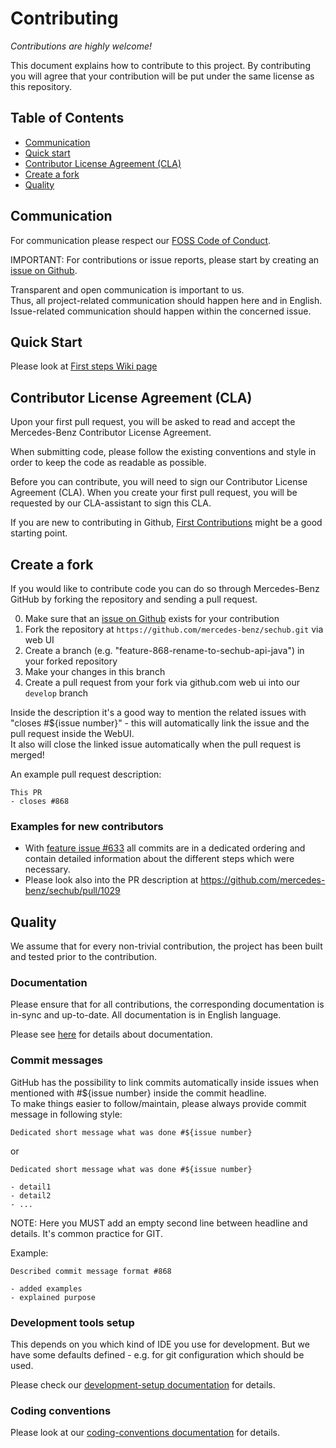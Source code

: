 <!-- SPDX-License-Identifier: MIT --->
# Contributing

_Contributions are highly welcome!_

This document explains how to contribute to this project.
By contributing you will agree that your contribution will be put under the same license as this repository.

## Table of Contents

- [Communication](#communication)
- [Quick start](#quick-start)
- [Contributor License Agreement (CLA)](#contributor-license-agreement-cla)
- [Create a fork](#create-a-fork)
- [Quality](#quality)

## Communication

For communication please respect our [FOSS Code of Conduct](https://github.com/mercedes-benz/foss/blob/master/CODE_OF_CONDUCT.md).

IMPORTANT: For contributions or issue reports, please start by creating an [issue on Github](https://github.com/mercedes-benz/sechub/issues).

Transparent and open communication is important to us.<br>
Thus, all project-related communication should happen here and in English.<br>
Issue-related communication should happen within the concerned issue.

## Quick Start

Please look at [First steps Wiki page](https://github.com/mercedes-benz/sechub/wiki/First-steps)

## Contributor License Agreement (CLA)

Upon your first pull request, you will be asked to read and accept the Mercedes-Benz Contributor License Agreement.

When submitting code, please follow the existing conventions and style in order to keep the code as readable as possible.

Before you can contribute, you will need to sign our Contributor License Agreement (CLA). When you create your first pull request, you will be requested by our CLA-assistant to sign this CLA.

If you are new to contributing in Github, [First Contributions](https://github.com/firstcontributions/first-contributions) might be a good starting point.

## Create a fork

If you would like to contribute code you can do so through Mercedes-Benz GitHub by forking the repository and sending a pull request.

0. Make sure that an [issue on Github](https://github.com/mercedes-benz/sechub/issues) exists for your contribution
1. Fork the repository at `https://github.com/mercedes-benz/sechub.git` via web UI
2. Create a branch (e.g. "feature-868-rename-to-sechub-api-java") in your forked repository
3. Make your changes in this branch
4. Create a pull request from your fork via github.com web ui into our `develop` branch

Inside the description it's a good way to mention the related issues with "closes #${issue number}" - this will automatically link the issue and the pull request inside the WebUI.<br>
It also will close the linked issue automatically when the pull request is merged!

An example pull request description:

```
This PR
- closes #868
```

### Examples for new contributors

- With [feature issue #633](https://github.com/mercedes-benz/sechub/issues/633) all commits are in a dedicated ordering and contain detailed information about the different steps which were necessary.
- Please look also into the PR description at <https://github.com/mercedes-benz/sechub/pull/1029>

## Quality

We assume that for every non-trivial contribution, the project has been built and tested prior to the contribution.

### Documentation

Please ensure that for all contributions, the corresponding documentation is in-sync and up-to-date. All documentation is in English language.

Please see [here](https://mercedes-benz.github.io/sechub/latest/sechub-techdoc.html#section-documentation) for details about documentation.

### Commit messages

GitHub has the possibility to link commits automatically inside issues when mentioned with #${issue number} inside the commit headline.<br>
To make things easier to follow/maintain, please always provide commit message in following style:

```
Dedicated short message what was done #${issue number}
```

or

```
Dedicated short message what was done #${issue number}

- detail1
- detail2
- ...
```

NOTE: Here you MUST add an empty second line between headline and details. It's common practice for GIT.

Example:

```
Described commit message format #868

- added examples
- explained purpose
```

### Development tools setup

This depends on you which kind of IDE you use for development. But we have some defaults defined - e.g. for git configuration which should be used.

Please check our [development-setup documentation](https://mercedes-benz.github.io/sechub/latest/sechub-techdoc.html#development-setup) for details.

### Coding conventions

Please look at our [coding-conventions documentation](https://mercedes-benz.github.io/sechub/latest/sechub-techdoc.html#section-coding-conventions) for details.
